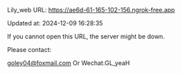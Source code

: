 Lily_web URL: https://ae6d-61-165-102-156.ngrok-free.app

Updated at: 2024-12-09 16:28:35

If you cannot open this URL, the server might be down.

Please contact: 

goley04@foxmail.com Or Wechat:GL_yeaH